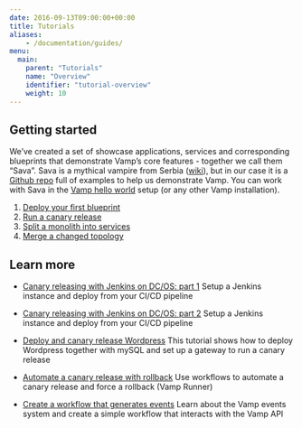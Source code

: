 ```yaml
---
date: 2016-09-13T09:00:00+00:00
title: Tutorials
aliases:
    - /documentation/guides/
menu:
  main:
    parent: "Tutorials"
    name: "Overview"
    identifier: "tutorial-overview"
    weight: 10
---
```


## Getting started
We’ve created a set of showcase applications, services and corresponding blueprints that demonstrate Vamp’s core features - together we call them “Sava”. Sava is a mythical vampire from Serbia ([wiki](http://en.wikipedia.org/wiki/Sava_Savanovi%C4%87)), but in our case it is a [Github repo](https://github.com/magneticio/sava) full of examples to help us demonstrate Vamp.
You can work with Sava in the [Vamp hello world](/documentation/installation/hello-world/) setup (or any other Vamp installation).

1. [Deploy your first blueprint](/documentation/tutorials/deploy-your-first-blueprint/)
2. [Run a canary release](/documentation/tutorials/run-a-canary-release/)
3. [Split a monolith into services](/documentation/tutorials/split-a-monolith/)
4. [Merge a changed topology](/documentation/tutorials/merge-and-delete/)


## Learn more

* [Canary releasing with Jenkins on DC/OS: part 1](/documentation/tutorials/vamp-jenkins-dcos-pt1)
Setup a Jenkins instance and deploy from your CI/CD pipeline

* [Canary releasing with Jenkins on DC/OS: part 2](/documentation/tutorials/vamp-jenkins-dcos-pt2)
Setup a Jenkins instance and deploy from your CI/CD pipeline

* [Deploy and canary release Wordpress](/documentation/tutorials/deploy-wordpress-and-mysql)
This tutorial shows how to deploy Wordpress together with mySQL and set up a gateway to run a canary release

* [Automate a canary release with rollback](/documentation/tutorials/automate-a-canary-release)
Use workflows to automate a canary release and force a rollback (Vamp Runner)

* [Create a workflow that generates events](/documentation/tutorials/create-a-workflow)
Learn about the Vamp events system and create a simple workflow that interacts with the Vamp API

